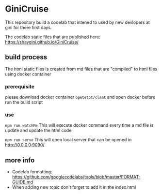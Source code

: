 # GiniCruise

This repository build a codelab that intened to used by new devlopers at gini for there first days.

The codelab static files that are published here:
https://shaygini.github.io/GiniCruise/

## build process
The html static files is created from md files that are "compiled" to html files using docker container

### prerequisite
please download docker container `bpetetot/claat` and open docker before run the build script 

### use
`npm run watchMe`
This will execute docker command every time a md file is update and update the html code

`npm run serve`
This will open local server that can be opened in
http://0.0.0.0:9090/

## more info
- Codelab formatting: https://github.com/googlecodelabs/tools/blob/master/FORMAT-GUIDE.md
- When adding new topic don't forget to add it in the index.html 

